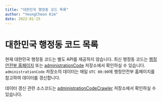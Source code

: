 ```yaml
---
title: "대한민국 행정동 코드 목록"
author: "YeongCheon Kim"
date: 2022-01-15
---
```


# 대한민국 행정동 코드 목록

현재 대한민국 행정동 코드는 별도 API를 제공하지 않습니다. 최신 행정동 코드는 [행정안전부 홈페이지](https://www.mois.go.kr/frt/bbs/type001/commonSelectBoardList.do?bbsId=BBSMSTR_000000000052) 또는 [administrationCode](https://github.com/kr-juso/administrationCode) 저장소에서 확인하실 수 있습니다. `administrationCode` 저장소의 데이터는 매일 `UTC 00:00`에 행정안전부 홈페이지를 참고하여 데이터를 갱신합니다. 

데이터 갱신 관련 소스코드는 [administrationCodeCrawler](https://github.com/kr-juso/administrationCodeCrawler) 저장소에서 확인하실 수 있습니다.
